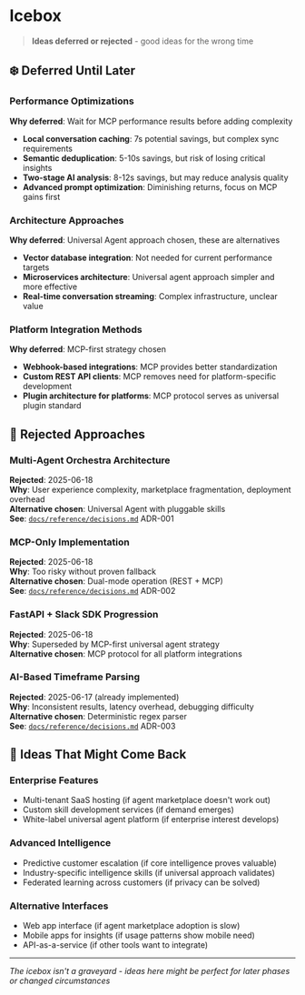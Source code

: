 # Icebox

> **Ideas deferred or rejected** - good ideas for the wrong time

## ❄️ Deferred Until Later

### Performance Optimizations
**Why deferred**: Wait for MCP performance results before adding complexity

- **Local conversation caching**: 7s potential savings, but complex sync requirements
- **Semantic deduplication**: 5-10s savings, but risk of losing critical insights  
- **Two-stage AI analysis**: 8-12s savings, but may reduce analysis quality
- **Advanced prompt optimization**: Diminishing returns, focus on MCP gains first

### Architecture Approaches
**Why deferred**: Universal Agent approach chosen, these are alternatives

- **Vector database integration**: Not needed for current performance targets
- **Microservices architecture**: Universal agent approach simpler and more effective
- **Real-time conversation streaming**: Complex infrastructure, unclear value

### Platform Integration Methods
**Why deferred**: MCP-first strategy chosen

- **Webhook-based integrations**: MCP provides better standardization
- **Custom REST API clients**: MCP removes need for platform-specific development
- **Plugin architecture for platforms**: MCP protocol serves as universal plugin standard

## 🚫 Rejected Approaches

### Multi-Agent Orchestra Architecture
**Rejected**: 2025-06-18  
**Why**: User experience complexity, marketplace fragmentation, deployment overhead  
**Alternative chosen**: Universal Agent with pluggable skills  
**See**: [`docs/reference/decisions.md`](../reference/decisions.md) ADR-001

### MCP-Only Implementation  
**Rejected**: 2025-06-18  
**Why**: Too risky without proven fallback  
**Alternative chosen**: Dual-mode operation (REST + MCP)  
**See**: [`docs/reference/decisions.md`](../reference/decisions.md) ADR-002

### FastAPI + Slack SDK Progression
**Rejected**: 2025-06-18  
**Why**: Superseded by MCP-first universal agent strategy  
**Alternative chosen**: MCP protocol for all platform integrations

### AI-Based Timeframe Parsing
**Rejected**: 2025-06-17 (already implemented)  
**Why**: Inconsistent results, latency overhead, debugging difficulty  
**Alternative chosen**: Deterministic regex parser  
**See**: [`docs/reference/decisions.md`](../reference/decisions.md) ADR-003

## 🤔 Ideas That Might Come Back

### Enterprise Features
- Multi-tenant SaaS hosting (if agent marketplace doesn't work out)
- Custom skill development services (if demand emerges)
- White-label universal agent platform (if enterprise interest develops)

### Advanced Intelligence
- Predictive customer escalation (if core intelligence proves valuable)
- Industry-specific intelligence skills (if universal approach validates)
- Federated learning across customers (if privacy can be solved)

### Alternative Interfaces
- Web app interface (if agent marketplace adoption is slow)
- Mobile apps for insights (if usage patterns show mobile need)
- API-as-a-service (if other tools want to integrate)

---

*The icebox isn't a graveyard - ideas here might be perfect for later phases or changed circumstances*

